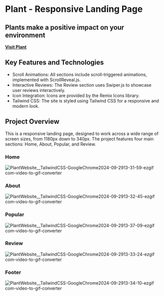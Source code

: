 # Plant - Responsive Landing Page
## Plants make a positive impact on your environment

**[Visit Plant](https://plants-2024.netlify.app/)**

## Key Features and Technologies
* Scroll Animations: All sections include scroll-triggered animations, implemented with ScrollReveal.js.
* Interactive Reviews: The Review section uses Swiper.js to showcase user reviews interactively.
* Icon Integration: Icons are provided by the Remix Icons library.
* Tailwind CSS: The site is styled using Tailwind CSS for a responsive and modern look.

## Project Overview

This is a responsive landing page, designed to work across a wide range of screen sizes, from 1180px down to 340px. The project features four main sections: Home, About, Popular, and Review.
### Home
![PlantWebsite__TailwindCSS-GoogleChrome2024-09-2913-31-59-ezgif com-video-to-gif-converter](https://github.com/user-attachments/assets/06218d55-ea0c-489e-aae5-568fd3eb43a9)

### About
![PlantWebsite__TailwindCSS-GoogleChrome2024-09-2913-32-45-ezgif com-video-to-gif-converter](https://github.com/user-attachments/assets/eb29a84f-c5be-471d-9cf5-7cddccdd613b)

### Popular
![PlantWebsite__TailwindCSS-GoogleChrome2024-09-2913-37-09-ezgif com-video-to-gif-converter](https://github.com/user-attachments/assets/74cf552a-f651-41d2-a1f9-04dcfab7625b)

### Review
![PlantWebsite__TailwindCSS-GoogleChrome2024-09-2913-33-24-ezgif com-video-to-gif-converter](https://github.com/user-attachments/assets/c19a125f-08ee-4559-8ee6-863a5c7cb4af)

### Footer 
![PlantWebsite__TailwindCSS-GoogleChrome2024-09-2913-34-10-ezgif com-video-to-gif-converter](https://github.com/user-attachments/assets/f3d3a50c-ff53-43e5-88b9-41b192a115cc)
